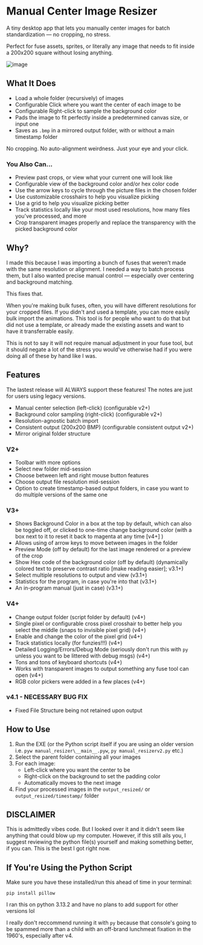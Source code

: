 # Manual Center Image Resizer

A tiny desktop app that lets you manually center images for batch standardization — no cropping, no stress.

Perfect for fuse assets, sprites, or literally any image that needs to fit inside a 200x200 square without losing anything.

![image](https://github.com/user-attachments/assets/b9219860-4570-460b-984a-0733e80aec63)

## What It Does

- Load a whole folder (recursively) of images
- Configurable Click where you want the center of each image to be
- Configurable Right-click to sample the background color
- Pads the image to fit perfectly inside a predetermined canvas size, or input one
- Saves as `.bmp` in a mirrored output folder, with or without a main timestamp folder

No cropping. No auto-alignment weirdness. Just your eye and your click.

### You Also Can...
- Preview past crops, or view what your current one will look like
- Configurable view of the background color and/or hex color code
- Use the arrow keys to cycle through the picture files in the chosen folder
- Use customizable crosshairs to help you visualize picking
- Use a grid to help you visualize picking better
- Track statistics locally like your most used resolutions, how many files you've processed, and more
- Crop transparent images properly and replace the transparency with the picked background color 

## Why?

I made this because I was importing a bunch of fuses that weren’t made with the same resolution or alignment. I needed a way to batch process them, but I also wanted precise manual control — especially over centering and background matching.

This fixes that.

When you're making bulk fuses, often, you will have different resolutions for your cropped files. If you didn't and used a template, you can more easily bulk import the animations. This tool is for people who want to do that but did not use a template, or already made the existing assets and want to have it transferrable easily.

This is not to say it will not require manual adjustment in your fuse tool, but it should negate a lot of the stress you would've otherwise had if you were doing all of these by hand like I was.

## Features

The lastest release will ALWAYS support these features! The notes are just for users using legacy versions.

- Manual center selection (left-click) (configurable v2+)
- Background color sampling (right-click) (configurable v2+)
- Resolution-agnostic batch import
- Consistent output (200x200 BMP) (configurable consistent output v2+)
- Mirror original folder structure

### V2+

- Toolbar with more options
- Select new folder mid-session
- Choose between left and right mouse button features
- Choose output file resolution mid-session
- Option to create timestamp-based output folders, in case you want to do multiple versions of the same one

### V3+

- Shows Background Color in a box at the top by default, which can also be toggled off, or clicked to one-time change background color (with a box next to it to reset it back to magenta at any time [v4+] )
- Allows using of arrow keys to move between images in the folder
- Preview Mode (off by default) for the last image rendered or a preview of the crop
- Show Hex code of the background color (off by default) (dynamically colored text to preserve contrast ratio [make reading easier]; v3.1+)
- Select multiple resolutions to output and view (v3.1+)
- Statistics for the program, in case you're into that (v3.1+)
- An in-program manual (just in case) (v3.1+)

### V4+

- Change output folder (script folder by default) (v4+)
- Single pixel or configurable cross pixel crosshair to better help you select the middle (snaps to invisible pixel grid) (v4+)
- Enable and change the color of the pixel grid (v4+)
- Track statistics locally (for funzies!!!) (v4+)
- Detailed Logging/Errors/Debug Mode (seriously don't run this with `py` unless you want to be littered with debug msgs) (v4+)
- Tons and tons of keyboard shortcuts (v4+)
- Works with transparent images to output something any fuse tool can open (v4+)
- RGB color pickers were added in a few places (v4+)

### v4.1 - NECESSARY BUG FIX

- Fixed File Structure being not retained upon output

## How to Use

1. Run the EXE (or the Python script itself if you are using an older version i.e. `pyw manual_resizer\__main__.pyw`, `py manual_resizerv2.py` etc.) 
2. Select the parent folder containing all your images
3. For each image:
   - Left-click where you want the center to be
   - Right-click on the background to set the padding color
   - Automatically moves to the next image
4. Find your processed images in the `output_resized/` or `output_resized/timestamp/` folder

## DISCLAIMER

This is admittedly vibes code. But I looked over it and it didn't seem like anything that could blow up my computer. However, if this still ails you, I suggest reviewing the python file(s) yourself and making something better, if you can. This is the best I got right now.

## If You're Using the Python Script

Make sure you have these installed/run this ahead of time in your terminal:

```pip install pillow```

I ran this on python 3.13.2 and have no plans to add support for other versions lol

I really don't reccommend running it with `py` because that console's going to be spammed more than a child with an off-brand lunchmeat fixation in the 1960's, especially after v4.